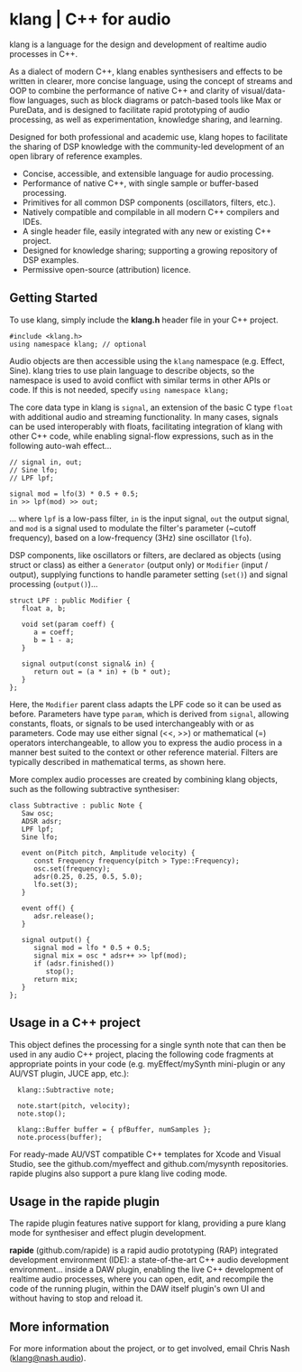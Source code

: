 # klang | C++ for audio

klang is a language for the design and development of realtime audio processes in C++.

As a dialect of modern C++, klang enables synthesisers and effects to be written in clearer, more concise language, using the concept of streams and OOP to combine the performance of native C++ and clarity of visual/data-flow languages, such as block diagrams or patch-based tools like Max or PureData, and is designed to facilitate rapid prototyping of audio processing, as well as experimentation, knowledge sharing, and learning.

Designed for both professional and academic use, klang hopes to facilitate the sharing of DSP knowledge with the community-led development of an open library of reference examples.

- Concise, accessible, and extensible language for audio processing.
- Performance of native C++, with single sample or buffer-based processing.
- Primitives for all common DSP components (oscillators, filters, etc.).
- Natively compatible and compilable in all modern C++ compilers and IDEs.
- A single header file, easily integrated with any new or existing C++ project.
- Designed for knowledge sharing; supporting a growing repository of DSP examples.
- Permissive open-source (attribution) licence.

## Getting Started

To use klang, simply include the **klang.h** header file in your C++ project. 

    #include <klang.h>
    using namespace klang; // optional

Audio objects are then accessible using the <code>klang</code> namespace (e.g. Effect, Sine). klang tries to use plain language to describe objects, so the namespace is used to avoid conflict with similar terms in other APIs or code. If this is not needed, specify <code>using namespace klang;</code> 

The core data type in klang is <code>signal</code>, an extension of the basic C type <code>float</code> with additional audio and streaming functionality. In many cases, signals can be used interoperably with floats, facilitating integration of klang with other C++ code, while enabling signal-flow expressions, such as in the following auto-wah effect...

```
// signal in, out;
// Sine lfo;
// LPF lpf;

signal mod = lfo(3) * 0.5 + 0.5;
in >> lpf(mod) >> out;
```

... where <code>lpf</code> is a low-pass filter, <code>in</code> is the input signal, <code>out</code> the output signal, and <code>mod</code> is a signal used to modulate the filter's parameter (~cutoff frequency), based on a low-frequency (3Hz) sine oscillator (<code>lfo</code>).

DSP components, like oscillators or filters, are declared as objects (using struct or class) as either a <code>Generator</code> (output only) or <code>Modifier</code> (input / output), supplying functions to handle parameter setting (<code>set()</code>) and signal processing (<code>output()</code>)...

```
struct LPF : public Modifier {
   float a, b;

   void set(param coeff) {
      a = coeff;
      b = 1 - a;
   }

   signal output(const signal& in) {
      return out = (a * in) + (b * out);
   }
};
```
Here, the <code>Modifier</code> parent class adapts the LPF code so it can be used as before. Parameters have type <code>param</code>, which is derived from <code>signal</code>, allowing constants, floats, or signals to be used interchangeably with or as parameters. Code may use either signal (<<, >>) or mathematical (=) operators interchangeable, to allow you to express the audio process in a manner best suited to the context or other reference material. Filters are typically described in mathematical terms, as shown here.

More complex audio processes are created by combining klang objects, such as the following subtractive synthesiser:

```
class Subtractive : public Note {
   Saw osc;
   ADSR adsr;
   LPF lpf;
   Sine lfo;

   event on(Pitch pitch, Amplitude velocity) {
      const Frequency frequency(pitch > Type::Frequency);
      osc.set(frequency);
      adsr(0.25, 0.25, 0.5, 5.0);
      lfo.set(3);
   }
	 
   event off() {
      adsr.release();
   }
	 
   signal output() {
      signal mod = lfo * 0.5 + 0.5;
      signal mix = osc * adsr++ >> lpf(mod);
      if (adsr.finished())
         stop();
      return mix;
   }
};
```

## Usage in a C++ project

This object defines the processing for a single synth note that can then be used in any audio C++ project, placing the following code fragments at appropriate points in your code (e.g. myEffect/mySynth mini-plugin or any AU/VST plugin, JUCE app, etc.):

```
  klang::Subtractive note;
 
  note.start(pitch, velocity); 
  note.stop();
  
  klang::Buffer buffer = { pfBuffer, numSamples };
  note.process(buffer);
```
For ready-made AU/VST compatible C++ templates for Xcode and Visual Studio, see the github.com/myeffect and github.com/mysynth repositories.
rapide plugins also support a pure klang live coding mode.

## Usage in the **rapide** plugin

The rapide plugin features native support for klang, providing a pure klang mode for synthesiser and effect plugin development.

**rapide** (github.com/rapide) is a rapid audio prototyping (RAP) integrated development environment (IDE): a state-of-the-art C++ audio development environment... inside a DAW plugin, enabling the live C++ development of realtime audio processes, where you can open, edit, and recompile the code of the running plugin, within the DAW itself plugin's own UI and without having to stop and reload it. 

## More information

For more information about the project, or to get involved, email Chris Nash (klang@nash.audio).

